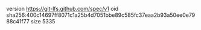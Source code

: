 version https://git-lfs.github.com/spec/v1
oid sha256:400c14697ff8071c1a25b4d7051bbe89c585fc37eaa2b93a50ee0e7988c41f77
size 5335
